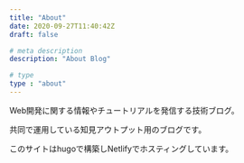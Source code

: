 ```yaml
---
title: "About"
date: 2020-09-27T11:40:42Z
draft: false

# meta description
description: "About Blog"

# type
type : "about"
---
```



Web開発に関する情報やチュートリアルを発信する技術ブログ。

共同で運用している知見アウトプット用のブログです。

このサイトはhugoで構築しNetlifyでホスティングしています。
